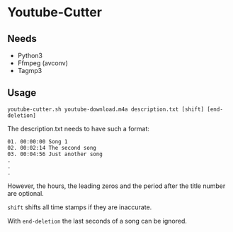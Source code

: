 Youtube-Cutter
==============

Needs
-----
* Python3
* Ffmpeg (avconv)
* Tagmp3

Usage
-----
```youtube-cutter.sh youtube-download.m4a description.txt [shift] [end-deletion]```

The description.txt needs to have such a format:

```
01. 00:00:00 Song 1
02. 00:02:14 The second song
03. 00:04:56 Just another song
.
.
.
```

However, the hours, the leading zeros and the period after the title number are optional.

```shift``` shifts all time stamps if they are inaccurate.

With ```end-deletion``` the last seconds of a song can be ignored.
